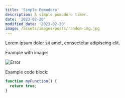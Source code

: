 ```yaml
---
title: 'Simple Pomodoro'
description: A simple pomodoro timer.
date: '2023-02-20'
modified_date: '2023-02-20'
image: /assets/images/posts/random-img.jpg
---
```


Lorem ipsum dolor sit amet, consectetur adipiscing elit.

Example with image:

![Error](@@baseUrl@@/assets/images/posts/error.png)

Example code block:

```js
function myFunction() {
  return true;
}
```
